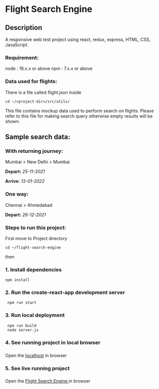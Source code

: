 # Flight Search Engine

## Description
A responsive web test project using react, redux, express, HTML, CSS, JavaScript.

### Requirement:
node : 16.x.x or above 
npm : 7.x.x or above

### Data used for flights:
There is a file called flight.json inside 
```
cd ~/<project-dir>/src/utils/
```
This file contains mockup data used to perform search on flights.
Please refer to this file for making search query otherwise empty results will be shown.

## Sample search data:

### With returning journey:
Mumbai > New Delhi > Mumbai

**Depart:** *25-11-2021*

**Arrive:** *13-01-2022*

### One way:
Chennai > Ahmedabad

**Depart:** *26-12-2021*

### Steps to run this project:

First move to Project directory

```
cd ~/flight-search-engine
```
then

### 1. Install dependencies
```
npm install
```
### 2. Run the create-react-app development server
```
 npm run start
```
### 3. Run local deployment
```
 npm run build
 node server.js
```
### 4. See running project in local browser 
 ###
Open the [localhost](http://localhost:9000/) in browser

### 5. See live running project   
 ###
Open the [Flight Search Engine ](https://flight-availability-engine.herokuapp.com/) in browser

